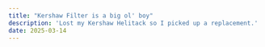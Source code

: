 ```yaml
---
title: "Kershaw Filter is a big ol' boy"
description: 'Lost my Kershaw Helitack so I picked up a replacement.'
date: 2025-03-14
---
```

